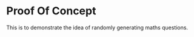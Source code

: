Proof Of Concept
====================

This is to demonstrate the idea of randomly generating maths questions.
